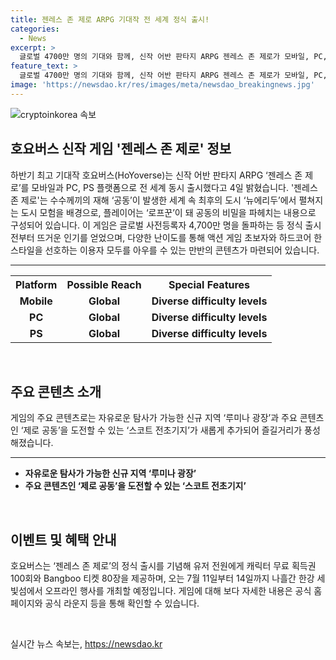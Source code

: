 ```yaml
---
title: 젠레스 존 제로 ARPG 기대작 전 세계 정식 출시!
categories:
  - News
excerpt: >
  글로벌 4700만 명의 기대와 함께, 신작 어반 판타지 ARPG 젠레스 존 제로가 모바일, PC, PS 플랫폼으로 전 세계 동시 출시되었다. 이 게임은 수수께끼의 재해가 일어난 도시에서 펼쳐지는 모험을 다루며, 글로벌 사전등록자 4,700만 명을 돌파하며 뜨거운 인기를 얻었고, 다양한 콘텐츠와 추가 지역이 제공된다. 또한, 정식 출시를 기념해 특별 이벤트가 열릴 예정이다. (문자 수: 153)
feature_text: >
  글로벌 4700만 명의 기대와 함께, 신작 어반 판타지 ARPG 젠레스 존 제로가 모바일, PC, PS 플랫폼으로 전 세계 동시 출시되었다. 이 게임은 수수께끼의 재해가 일어난 도시에서 펼쳐지는 모험을 다루며, 글로벌 사전등록자 4,700만 명을 돌파하며 뜨거운 인기를 얻었고, 다양한 콘텐츠와 추가 지역이 제공된다. 또한, 정식 출시를 기념해 특별 이벤트가 열릴 예정이다. (문자 수: 153)
image: 'https://newsdao.kr/res/images/meta/newsdao_breakingnews.jpg'
---
```


<p><img src="https://newsdao.kr/res/images/meta/newsdao_breakingnews.jpg" alt="cryptoinkorea 속보" /></p>

<h2 data-ke-size="size26">호요버스 신작 게임 '젠레스 존 제로' 정보</h2>

<p data-ke-size="size16">하반기 최고 기대작 호요버스(HoYoverse)는 신작 어반 판타지 ARPG ‘젠레스 존 제로’를 모바일과 PC, PS 플랫폼으로 전 세계 동시 출시했다고 4일 밝혔습니다. '젠레스 존 제로'는 수수께끼의 재해 ‘공동’이 발생한 세계 속 최후의 도시 ‘뉴에리두’에서 펼쳐지는 도시 모험을 배경으로, 플레이어는 ‘로프꾼’이 돼 공동의 비밀을 파헤치는 내용으로 구성되어 있습니다. 이 게임은 글로벌 사전등록자 4,700만 명을 돌파하는 등 정식 출시 전부터 뜨거운 인기를 얻었으며, 다양한 난이도를 통해 액션 게임 초보자와 하드코어 한 스타일을 선호하는 이용자 모두를 아우를 수 있는 만반의 콘텐츠가 마련되어 있습니다.</p>

<hr>

<table>
    <tr>
        <th>Platform</th>
        <th>Possible Reach</th>
        <th>Special Features</th>
    </tr>
    <tr>
        <td style="text-align: center; height: 17px;"><b>Mobile</b></td>
        <td style="text-align: center; height: 17px;"><b>Global</b></td>
        <td style="text-align: center; height: 17px;"><b>Diverse difficulty levels</b></td>
    </tr>
    <tr>
        <td style="text-align: center; height: 17px;"><b>PC</b></td>
        <td style="text-align: center; height: 17px;"><b>Global</b></td>
        <td style="text-align: center; height: 17px;"><b>Diverse difficulty levels</b></td>
    </tr>
    <tr>
        <td style="text-align: center; height: 17px;"><b>PS</b></td>
        <td style="text-align: center; height: 17px;"><b>Global</b></td>
        <td style="text-align: center; height: 17px;"><b>Diverse difficulty levels</b></td>
    </tr>
</table>

<p data-ke-size="size16">&nbsp;</p>

<h2 data-ke-size="size26">주요 콘텐츠 소개</h2>

<p data-ke-size="size16">게임의 주요 콘텐츠로는 자유로운 탐사가 가능한 신규 지역 ‘루미나 광장’과 주요 콘텐츠인 ‘제로 공동’을 도전할 수 있는 ‘스코트 전초기지’가 새롭게 추가되어 즐길거리가 풍성해졌습니다.</p>

<hr>

<ul>
    <li><b>자유로운 탐사가 가능한 신규 지역 ‘루미나 광장’</b></li>
    <li><b>주요 콘텐츠인 ‘제로 공동’을 도전할 수 있는 ‘스코트 전초기지’</b></li>
</ul>

<p data-ke-size="size16">&nbsp;</p>

<h2 data-ke-size="size26">이벤트 및 혜택 안내</h2>

<p data-ke-size="size16">호요버스는 ‘젠레스 존 제로’의 정식 출시를 기념해 유저 전원에게 캐릭터 무료 획득권 100회와 Bangboo 티켓 80장을 제공하며, 오는 7월 11일부터 14일까지 나흘간 한강 세빛섬에서 오프라인 행사를 개최할 예정입니다. 게임에 대해 보다 자세한 내용은 공식 홈페이지와 공식 라운지 등을 통해 확인할 수 있습니다.</p>

<p data-ke-size="size16">&nbsp;</p>
실시간 뉴스 속보는, <a href="https://newsdao.kr" rel="dofollow">https://newsdao.kr</a>


